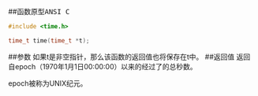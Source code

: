 ##函数原型<kbd>ANSI C</kbd>
```c
#include <time.h>

time_t time(time_t *t);
```
##参数
如果t是非空指针，那么该函数的返回值也将保存在t中。
##返回值
返回自epoch（1970年1月1日00:00:00）以来的经过了的总秒数。

epoch被称为UNIX纪元。